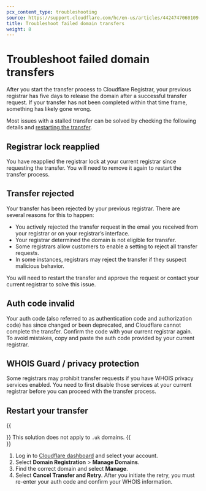 ```yaml
---
pcx_content_type: troubleshooting
source: https://support.cloudflare.com/hc/en-us/articles/4424747060109-Registrar-troubleshoot-stalled-domain-transfers
title: Troubleshoot failed domain transfers
weight: 8
---
```


# Troubleshoot failed domain transfers

After you start the transfer process to Cloudflare Registrar, your previous registrar has five days to release the domain after a successful transfer request. If your transfer has not been completed within that time frame, something has likely gone wrong.

Most issues with a stalled transfer can be solved by checking the following details and [restarting the transfer](#restart-your-transfer).

## Registrar lock reapplied

You have reapplied the registrar lock at your current registrar since requesting the transfer. You will need to remove it again to restart the transfer process.

## Transfer rejected

Your transfer has been rejected by your previous registrar. There are several reasons for this to happen:

-   You actively rejected the transfer request in the email you received from your registrar or on your registrar’s interface.
-   Your registrar determined the domain is not eligible for transfer.
-   Some registrars allow customers to enable a setting to reject all transfer requests.
-   In some instances, registrars may reject the transfer if they suspect malicious behavior.

You will need to restart the transfer and approve the request or contact your current registrar to solve this issue.

## Auth code invalid

Your auth code (also referred to as authentication code and authorization code) has since changed or been deprecated, and Cloudflare cannot complete the transfer. Confirm the code with your current registrar again. To avoid mistakes, copy and paste the auth code provided by your current registrar.

## WHOIS Guard / privacy protection

Some registrars may prohibit transfer requests if you have WHOIS privacy services enabled. You need to first disable those services at your current registrar before you can proceed with the transfer process.

## Restart your transfer

{{<Aside type="note">}}
This solution does not apply to `.uk` domains.
{{</Aside>}}

1. Log in to [Cloudflare dashboard](https://dash.cloudflare.com/login) and select your account.
2. Select **Domain Registration** > **Manage Domains**.
3. Find the correct domain and select **Manage**.
4. Select **Cancel Transfer and Retry**. After you initiate the retry, you must re-enter your auth code and confirm your WHOIS information.

